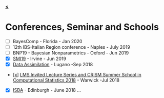 [**<**](/index)

# Conferences, Seminar and Schools


- [ ] BayesComp - Florida - Jan 2020
- [ ] 12th IBS-Italian Region conference - Naples - July 2019
- [ ] BNP19 - Bayesian Nonparametrics - Oxford - Jun 2019
- [x] [SMI19](/pages/SMI19) - Irvine - Jun 2019
- [x] [Data Assimilation](/pages/lug) - Lugano -Sep 2018
- [[x](/pages/ISBA)] [LMS Invited Lecture Series and CRISM Summer School in Computational Statistics 2018](/pages/Warwick18) - Warwick -Jul 2018
- [x] [ISBA](/pages/ISBA) - Edinburgh - June 2018
...
